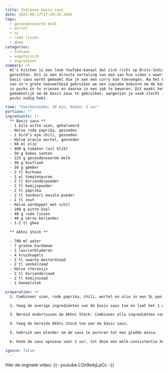 ```yaml
---
title: Indiaase basis saus
date: 2023-08-17T17:59:33.449Z
tags:
  - gecondenseerde melk
  - wortel
  - ui
  - rode linzen
  - ghee
categories:
  - Indiaas
  - vegetarisch
  - ingredient
summary: >+
  Al's Kitchen is een leuk YouTube-kanaal dat zich richt op Brits-Indiase
  gerechten. Dit is een directe vertaling van een van hun video's waarin een
  basis saus wordt gemaakt die je aan een curry kan toevoegen. Na het bereiden
  van zo'n grote hoeveelheid gebruiken we een cupcake bakvorm om de basis saus
  in pucks in te vriezen en daarna in een zak te bewaren. Dit maakt het erg
  gemakkelijk om de basis saus te gebruiken, aangezien je vaak slecht 1 of 2
  pucks nodig hebt.

time: "Voorbereiden: 30 min, Koken: 2 uur"
portions: ""
ingredients: |+
  ** Basis saus **
  - 1 kilo witte uien, gehalveerd
  - Halve rode paprika, gesneden
  - 1 bird’s eye chili, gesneden
  - Halve oranje wortel, gesneden
  - 60 ml olie
  - 400 g tomaten (uit blik)
  - 50 g kokos santen
  - 125 g gecondenseerde melk
  - 50 g knoflook
  - 50 g gember
  - 2 tl kurkuma
  - 1 el tomatenpuree
  - 2 tl korianderpoeder
  - 2 tl komijnpoeder
  - 2 tl paprika
  - 2 tl tandoori masala poeder
  - 1 tl zout
  - Halve aardappel met schil
  - 100 g witte kool
  - 40 g rode linzen
  - 40 g verse koriander
  - 1-2 tl ghee

  ** Akhni Stock **

  - 700 ml water
  - 7 groene kardemom
  - 3 laurierbladeren
  - 4 kruidnagels
  - 2 tl zwarte mosterdzaad
  - 2 tl venkelzaad
  - Halve steranijs
  - 2 tl korianderzaad
  - 2 tl komijnzaad
  - 1 kaneelstok

preparation: >+
  1. Combineer uien, rode paprika, chili, wortel en olie in een 5L pan en kook.

  2. Voeg de overige ingrediënten van de basis saus toe en laat het 1 uur koken.

  3. Bereid ondertussen de Akhni Stock: Combineer alle ingrediënten van de stock in een aparte pan en kook dit voor 15 minuten.

  4. Voeg de bereide Akhni Stock toe aan de basis saus.

  5. Gebruik een blender om de saus te pureren tot een gladde massa.

  6. Kook de saus opnieuw voor 1 uur, tot deze een melk-consistentie heeft bereikt.

ignore: false
---
```

Hier de orginele video:
{{- youtube LOn9wkjLpCc -}}
